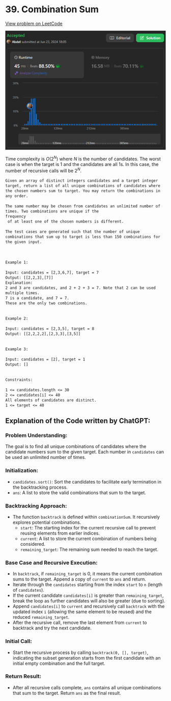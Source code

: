 # 39. Combination Sum

[View problem on LeetCode](https://leetcode.com/problems/combination-sum/)

![Submission](image.png)

Time complexity is $O(2^N)$ where $N$ is the number of candidates. The worst case is when the target is 1 and the candidates are all 1s. In this case, the number of recursive calls will be $2^N$.

```
Given an array of distinct integers candidates and a target integer target, return a list of all unique combinations of candidates where the chosen numbers sum to target. You may return the combinations in any order.

The same number may be chosen from candidates an unlimited number of times. Two combinations are unique if the
frequency
 of at least one of the chosen numbers is different.

The test cases are generated such that the number of unique combinations that sum up to target is less than 150 combinations for the given input.



Example 1:

Input: candidates = [2,3,6,7], target = 7
Output: [[2,2,3],[7]]
Explanation:
2 and 3 are candidates, and 2 + 2 + 3 = 7. Note that 2 can be used multiple times.
7 is a candidate, and 7 = 7.
These are the only two combinations.


Example 2:

Input: candidates = [2,3,5], target = 8
Output: [[2,2,2,2],[2,3,3],[3,5]]


Example 3:

Input: candidates = [2], target = 1
Output: []


Constraints:

1 <= candidates.length <= 30
2 <= candidates[i] <= 40
All elements of candidates are distinct.
1 <= target <= 40
```

## Explanation of the Code written by ChatGPT:

### Problem Understanding:

The goal is to find all unique combinations of candidates where the candidate numbers sum to the given target. Each number in `candidates` can be used an unlimited number of times.

### Initialization:

- `candidates.sort()`: Sort the candidates to facilitate early termination in the backtracking process.
- `ans`: A list to store the valid combinations that sum to the target.

### Backtracking Approach:

- The function `backtrack` is defined within `combinationSum`. It recursively explores potential combinations.
  - `start`: The starting index for the current recursive call to prevent reusing elements from earlier indices.
  - `current`: A list to store the current combination of numbers being considered.
  - `remaining_target`: The remaining sum needed to reach the target.

### Base Case and Recursive Execution:

- In `backtrack`, if `remaining_target` is 0, it means the current combination sums to the target. Append a copy of `current` to `ans` and return.
- Iterate through the `candidates` starting from the index `start` to `n` (length of `candidates`).
- If the current candidate `candidates[i]` is greater than `remaining_target`, break the loop as further candidates will also be greater (due to sorting).
- Append `candidates[i]` to `current` and recursively call `backtrack` with the updated index `i` (allowing the same element to be reused) and the reduced `remaining_target`.
- After the recursive call, remove the last element from `current` to backtrack and try the next candidate.

### Initial Call:

- Start the recursive process by calling `backtrack(0, [], target)`, indicating the subset generation starts from the first candidate with an initial empty combination and the full target.

### Return Result:

- After all recursive calls complete, `ans` contains all unique combinations that sum to the target. Return `ans` as the final result.
